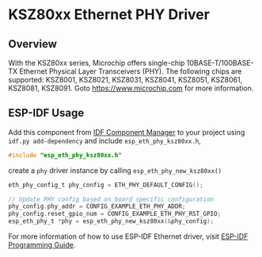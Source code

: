 # KSZ80xx Ethernet PHY Driver

## Overview

With the KSZ80xx series, Microchip offers single-chip 10BASE-T/100BASE-TX Ethernet Physical Layer Transceivers (PHY). The following chips are supported: KSZ8001, KSZ8021, KSZ8031, KSZ8041, KSZ8051, KSZ8061, KSZ8081, KSZ8091. Goto https://www.microchip.com for more information.

## ESP-IDF Usage

Add this component from [IDF Component Manager](https://components.espressif.com/) to your project using `idf.py add-dependency` and include `esp_eth_phy_ksz80xx.h`,

```c
#include "esp_eth_phy_ksz80xx.h"
```

create a `phy` driver instance by calling `esp_eth_phy_new_ksz80xx()`

```c
eth_phy_config_t phy_config = ETH_PHY_DEFAULT_CONFIG();

// Update PHY config based on board specific configuration
phy_config.phy_addr = CONFIG_EXAMPLE_ETH_PHY_ADDR;
phy_config.reset_gpio_num = CONFIG_EXAMPLE_ETH_PHY_RST_GPIO;
esp_eth_phy_t *phy = esp_eth_phy_new_ksz80xx(&phy_config);
```

For more information of how to use ESP-IDF Ethernet driver, visit [ESP-IDF Programming Guide](https://docs.espressif.com/projects/esp-idf/en/latest/esp32/api-reference/network/esp_eth.html).
